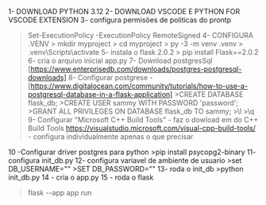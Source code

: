 1- DOWNLOAD PYTHON 3.12
2- DOWNLOAD VSCODE E PYTHON FOR VSCODE EXTENSION
3- configura permisões de politicas do prontp
  >Set-ExecutionPolicy -ExecutionPolicy RemoteSigned
4- CONFIGURA .VENV
    > mkdir myproject
    > cd myproject
    > py -3 -m venv .venv
    > .venv\Scripts\activate
5- instala o flask 2.0.2
    > pip install Flask==2.0.2
6- cria o arquivo inicial app.py
7- Download postgresSql
    [https://www.enterprisedb.com/downloads/postgres-postgresql-downloads]
8- Configurar postgrese
    -[https://www.digitalocean.com/community/tutorials/how-to-use-a-postgresql-database-in-a-flask-application]
    >CREATE DATABASE flask_db;
    >CREATE USER sammy WITH PASSWORD 'password';
    >GRANT ALL PRIVILEGES ON DATABASE flask_db TO sammy;
    >\l
    >\q
9- Configurar "Microsoft C++ Build Tools"
    - faz o dowload em do C++ Build Tools https://visualstudio.microsoft.com/visual-cpp-build-tools/
    - configura individualmente apenas o que precisar

10 -Configurar driver postgres para python
    >pip install psycopg2-binary
11- configura init_db.py
12- configura variavel de ambiente de usuario
    >set DB_USERNAME=""
    >SET DB_PASSWORD=""
13- roda o init_db
    >python init_db.py
14 - cria o app.py
15 - roda o flask 
  > flask --app app run